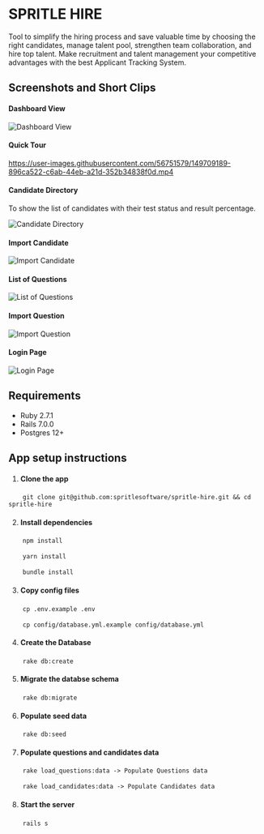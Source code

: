# SPRITLE HIRE

Tool to simplify the hiring process and save valuable time by choosing the right candidates, manage talent pool, strengthen team collaboration, and hire top talent. Make recruitment and talent management your competitive advantages with the best Applicant Tracking System.

## Screenshots and  Short Clips

#### Dashboard View

![Dashboard View](https://user-images.githubusercontent.com/56751579/149709440-ac3f87ac-9d20-4804-9a96-7ade268a0438.png)

#### Quick Tour

https://user-images.githubusercontent.com/56751579/149709189-896ca522-c6ab-44eb-a21d-352b34838f0d.mp4

#### Candidate Directory
To show the list of candidates with their test status and result percentage.

![Candidate Directory](https://user-images.githubusercontent.com/56751579/149709488-bc437f66-4605-41f8-a6d2-2bb03138c30a.png)

#### Import Candidate

![Import Candidate](https://user-images.githubusercontent.com/56751579/149709535-7655213e-13c2-42bc-9957-a2e9a6b3781e.png)

#### List of Questions

![List of Questions](https://user-images.githubusercontent.com/56751579/149709545-9b1955f2-4272-496b-b353-b47557954a78.png)

#### Import Question

![Import Question](https://user-images.githubusercontent.com/56751579/149709559-de79b65d-152f-48bc-b8f1-760cec48998a.png)

#### Login Page

![Login Page](https://user-images.githubusercontent.com/56751579/149709400-ea89c254-eb8c-40cd-a1af-d52007ad90c0.png)

## Requirements

- Ruby 2.7.1
- Rails 7.0.0
- Postgres 12+

## App setup instructions

1. #### Clone the app

&emsp;&emsp;`git clone git@github.com:spritlesoftware/spritle-hire.git && cd spritle-hire`

2. #### Install dependencies

&emsp;&emsp;`npm install`

&emsp;&emsp;`yarn install`

&emsp;&emsp;`bundle install`

3. #### Copy config files

&emsp;&emsp;`cp .env.example .env`

&emsp;&emsp;`cp config/database.yml.example config/database.yml`

4. #### Create the Database

&emsp;&emsp;`rake db:create`

5. #### Migrate the databse schema

&emsp;&emsp;`rake db:migrate`

6. #### Populate seed data

&emsp;&emsp;`rake db:seed`

7. #### Populate questions and candidates data

&emsp;&emsp;`rake load_questions:data -> Populate Questions data`

&emsp;&emsp;`rake load_candidates:data -> Populate Candidates data`

8. #### Start the server

&emsp;&emsp;`rails s`

